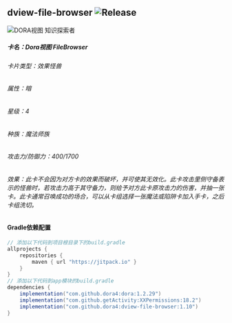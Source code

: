 dview-file-browser
![Release](https://jitpack.io/v/dora4/dview-file-browser.svg)
--------------------------------
![DORA视图 知识探索者](https://github.com/user-attachments/assets/1128af73-4bd0-4bed-b2ac-57c8f285478b)

##### 卡名：Dora视图 FileBrowser 
###### 卡片类型：效果怪兽
###### 属性：暗
###### 星级：4
###### 种族：魔法师族
###### 攻击力/防御力：400/1700
###### 效果：此卡不会因为对方卡的效果而破坏，并可使其无效化。此卡攻击里侧守备表示的怪兽时，若攻击力高于其守备力，则给予对方此卡原攻击力的伤害，并抽一张卡。此卡通常召唤成功的场合，可以从卡组选择一张魔法或陷阱卡加入手卡，之后卡组洗切。

#### Gradle依赖配置

```groovy
// 添加以下代码到项目根目录下的build.gradle
allprojects {
    repositories {
        maven { url "https://jitpack.io" }
    }
}
// 添加以下代码到app模块的build.gradle
dependencies {
    implementation("com.github.dora4:dora:1.2.29")
    implementation("com.github.getActivity:XXPermissions:18.2")
    implementation("com.github.dora4:dview-file-browser:1.10")
}
```

